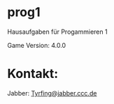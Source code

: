 prog1
=====
Hausaufgaben für Progammieren 1

Game Version: 4.0.0

Kontakt:
========
Jabber: Tyrfing@jabber.ccc.de
